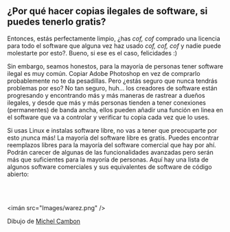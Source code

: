 <?php require("../../entete.php"); ?> <?php require("../../base.php"); ?>

<div id="corps">

<h2>¿Por qué hacer copias ilegales de software, si puedes tenerlo gratis?</h2>

Entonces, estás perfectamente limpio, ¿has *cof, cof* comprado una licencia para todo el software que alguna vez haz usado *cof, cof, cof* y nadie puede molestarte por esto?. Bueno, si ese es el caso, felicidades :)

Sin embargo, seamos honestos, para la mayoría de personas tener software ilegal es muy común. Copiar Adobe Photoshop en vez de comprarlo probablemente no te da pesadillas. Pero ¿estás seguro que nunca tendrás problemas por eso? No tan seguro, huh... los creadores de software están progresando y encontrando más y más maneras de rastrear a dueños ilegales, y desde que más y más personas tienden a tener conexiones (permanentes) de banda ancha, ellos pueden añadir una función en linea en el software que va a controlar y verificar tu copia cada vez que lo uses.

Si usas Linux e instalas software libre, no vas a tener que preocuparte por esto ¡nunca más! La mayoría del software libre es gratis. Puedes encontrar reemplazos libres para la mayoría del software comercial que hay por ahí. Podrán carecer de algunas de las funcionalidades avanzadas pero serán más que suficientes para la mayoría de personas. Aquí hay una lista de algunos software comerciales y sus equivalentes de software de código abierto:

<?php

table_parser ("Sí", "No", "Comercial", "Código Abierto", "Existe en Windows?");

?>

<br /><br>

<imán src="Images/warez.png" />

Dibujo de <a href="http://michel.cambon.free.fr/ampere/salle1bis.htm">Michel Cambon</a>

</div>


